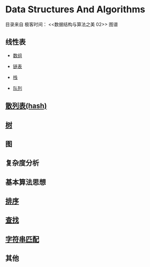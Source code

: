 # Data Structures And Algorithms

目录来自 极客时间： <<数据结构与算法之美 02>> 图谱

## 线性表

- [数组](./data_structures/Array.ipynb)

- [链表](./data_structures/linked_list)

- [栈](./data_structures/linked_list/stack.ipynb)

- [队列](./data_structures/linked_list/queue.ipynb)


## [散列表(hash)](./hash.ipynb)

## [树](./data_structures/tree)

## 图

## 复杂度分析

## 基本算法思想

## [排序](./algorithms)

## [查找](./search)

## [字符串匹配](./str_match)

## 其他

